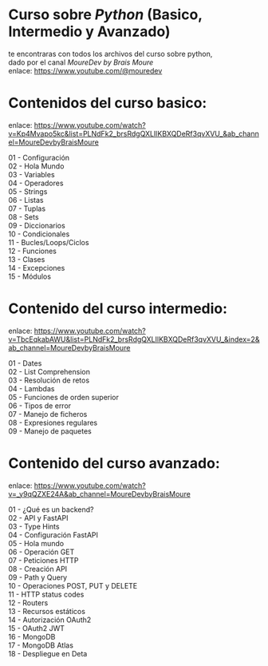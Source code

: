 # Curso sobre _Python_ (Basico, Intermedio y Avanzado)  
  
te encontraras con todos los archivos del curso sobre python,  
dado por el canal _MoureDev by Brais Moure_  
enlace: https://www.youtube.com/@mouredev  
  
  
# Contenidos del curso basico:  
enlace: https://www.youtube.com/watch?v=Kp4Mvapo5kc&list=PLNdFk2_brsRdgQXLIlKBXQDeRf3qvXVU_&ab_channel=MoureDevbyBraisMoure  
  
01 - Configuración  
02 - Hola Mundo  
03 - Variables  
04 - Operadores  
05 - Strings  
06 - Listas  
07 - Tuplas  
08 - Sets  
09 - Diccionarios  
10 - Condicionales  
11 - Bucles/Loops/Ciclos  
12 - Funciones  
13 - Clases  
14 - Excepciones  
15 - Módulos  

# Contenido del curso intermedio:  
enlace: https://www.youtube.com/watch?v=TbcEqkabAWU&list=PLNdFk2_brsRdgQXLIlKBXQDeRf3qvXVU_&index=2&ab_channel=MoureDevbyBraisMoure  
  
01 - Dates  
02 - List Comprehension  
03 - Resolución de retos  
04 - Lambdas  
05 - Funciones de orden superior  
06 - Tipos de error  
07 - Manejo de ficheros  
08 - Expresiones regulares  
09 - Manejo de paquetes  
  
# Contenido del curso avanzado:  
enlace: https://www.youtube.com/watch?v=_y9qQZXE24A&ab_channel=MoureDevbyBraisMoure  
  
01 - ¿Qué es un backend?  
02 - API y FastAPI  
03 - Type Hints  
04 - Configuración FastAPI  
05 - Hola mundo  
06 - Operación GET  
07 - Peticiones HTTP  
08 - Creación API  
09 - Path y Query  
10 - Operaciones POST, PUT y DELETE  
11 - HTTP status codes  
12 - Routers  
13 - Recursos estáticos  
14 - Autorización OAuth2  
15 - OAuth2 JWT  
16 - MongoDB  
17 - MongoDB Atlas  
18 - Despliegue en Deta  